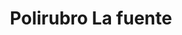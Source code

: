 ---
title: "Polirubro La fuente"
url: /las-palmas/polirubro-la-fuente/
shop: material de oficina
---